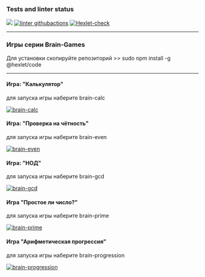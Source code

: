 ### Tests and linter status

<a href="https://codeclimate.com/github/codeclimate/codeclimate/maintainability"><img src="https://api.codeclimate.com/v1/badges/a99a88d28ad37a79dbf6/maintainability"/></a>
[![linter githubactions](https://github.com/JunglePowa/frontend-project-lvl1/actions/workflows/linter.yml/badge.svg)](https://github.com/JunglePowa/frontend-project-lvl1/actions)
[![Hexlet-check](https://github.com/JunglePowa/frontend-project-lvl1/actions/workflows/hexlet-check.yml/badge.svg)](https://github.com/JunglePowa/frontend-project-lvl1/actions)
___________________________
### Игры серии Brain-Games

Для установки скопируйте репозиторий >> sudo npm install -g @hexlet/code
__________________________

#### Игра: "Калькулятор"

для запуска игры наберите brain-calc

[![brain-calc](https://asciinema.org/a/HDSBR3afIWlGtKdE0lFPMfsK7.svg)](https://asciinema.org/a/HDSBR3afIWlGtKdE0lFPMfsK7)

#### Игра: "Проверка на чётность"

для запуска игры наберите brain-even

[![brain-even](https://asciinema.org/a/MQwEhk9eA4qycATOLMhKpAQqa.svg)](https://asciinema.org/a/MQwEhk9eA4qycATOLMhKpAQqa)

#### Игра: "НОД"

для запуска игры наберите brain-gcd

[![brain-gcd](https://asciinema.org/a/QBqEHNax3pAezFtlJsiwiMZFY.svg)](https://asciinema.org/a/QBqEHNax3pAezFtlJsiwiMZFY)

#### Игра "Простое ли число?"

для запуска игры наберите brain-prime

[![brain-prime](https://asciinema.org/a/VwnigZM8zFZscdIjXpNXvdkns.svg)](https://asciinema.org/a/VwnigZM8zFZscdIjXpNXvdkns)

#### Игра "Арифметическая прогрессия"

для запуска игры наберите brain-progression

[![brain-progression](https://asciinema.org/a/FfdqtbojEe2aEO7uWEutAJPjs.svg)](https://asciinema.org/a/FfdqtbojEe2aEO7uWEutAJPjs)










